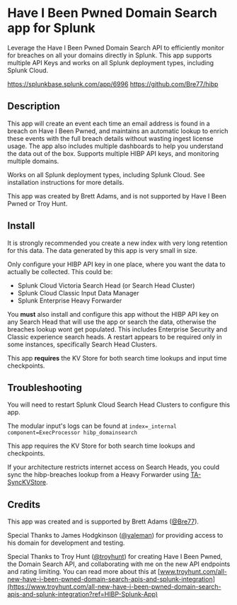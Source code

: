 # Have I Been Pwned Domain Search app for Splunk

Leverage the Have I Been Pwned Domain Search API to efficiently monitor for breaches on all your domains directly in Splunk. This app supports multiple API Keys and works on all Splunk deployment types, including Splunk Cloud.

https://splunkbase.splunk.com/app/6996
https://github.com/Bre77/hibp

## Description

This app will create an event each time an email address is found in a breach on Have I Been Pwned, and maintains an automatic lookup to enrich these events with the full breach details without wasting ingest license usage. The app also includes multiple dashboards to help you understand the data out of the box. Supports multiple HIBP API keys, and monitoring multiple domains.

Works on all Splunk deployment types, including Splunk Cloud. See installation instructions for more details.

This app was created by Brett Adams, and is not supported by Have I Been Pwned or Troy Hunt.

## Install

It is strongly recommended you create a new index with very long retention for this data. The data generated by this app is very small in size.

Only configure your HIBP API key in one place, where you want the data to actually be collected. This could be:

-   Splunk Cloud Victoria Search Head (or Search Head Cluster)
-   Splunk Cloud Classic Input Data Manager
-   Splunk Enterprise Heavy Forwarder

You **must** also install and configure this app without the HIBP API key on any Search Head that will use the app or search the data, otherwise the breaches lookup wont get populated. This includes Enterprise Security and Classic experience search heads. A restart appears to be required only in some instances, specifically Search Head Clusters.

This app **requires** the KV Store for both search time lookups and input time checkpoints.

## Troubleshooting

You will need to restart Splunk Cloud Search Head Clusters to configure this app.

The modular input's logs can be found at `index=_internal component=ExecProcessor hibp_domainsearch`

This app requires the KV Store for both search time lookups and checkpoints.

If your architecture restricts internet access on Search Heads, you could sync the hibp-breaches lookup from a Heavy Forwarder using [TA-SyncKVStore](https://github.com/georgestarcher/TA-SyncKVStore).

## Credits

This app was created and is supported by Brett Adams ([@Bre77](https://github.com/Bre77)).

Special Thanks to James Hodgkinson ([@yaleman](https://github.com/yaleman)) for providing access to his domain for development and testing.

Special Thanks to Troy Hunt ([@troyhunt](https://github.com/troyhunt)) for creating Have I Been Pwned, the Domain Search API, and collaborating with me on the new API endpoints and rating limiting. You can read more about this at [www.troyhunt.com/all-new-have-i-been-pwned-domain-search-apis-and-splunk-integration](https://www.troyhunt.com/all-new-have-i-been-pwned-domain-search-apis-and-splunk-integration?ref=HIBP-Splunk-App)
